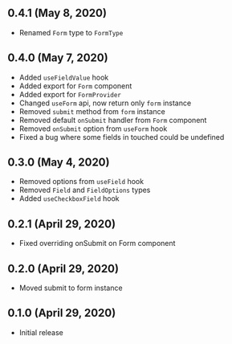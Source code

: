 ## 0.4.1 (May 8, 2020)

- Renamed `Form` type to `FormType`

## 0.4.0 (May 7, 2020)

- Added `useFieldValue` hook
- Added export for `Form` component
- Added export for `FormProvider`
- Changed `useForm` api, now return only `form` instance
- Removed `submit` method from `form` instance
- Removed default `onSubmit` handler from `Form` component
- Removed `onSubmit` option from `useForm` hook
- Fixed a bug where some fields in touched could be undefined

## 0.3.0 (May 4, 2020)

- Removed options from `useField` hook
- Removed `Field` and `FieldOptions` types
- Added `useCheckboxField` hook

## 0.2.1 (April 29, 2020)

- Fixed overriding onSubmit on Form component

## 0.2.0 (April 29, 2020)

- Moved submit to form instance

## 0.1.0 (April 29, 2020)

- Initial release
